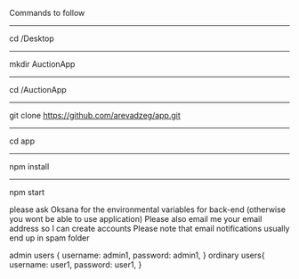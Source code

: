 Commands to follow 

****
cd /Desktop
****
mkdir AuctionApp
****
cd /AuctionApp
****
git clone https://github.com/arevadzeg/app.git
****
cd app
****
npm install
****
npm start


please ask Oksana for the environmental variables for back-end (otherwise you wont be able to use application)
Please also email me your email address so I can create accounts
Please note that email notifications usually end up in spam folder

admin users {
    username: admin1, password: admin1,
}
ordinary users{
    username: user1, password: user1,
}
